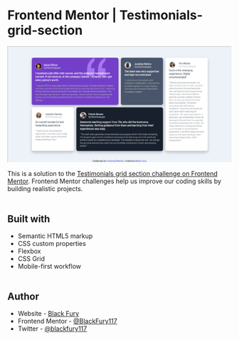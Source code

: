# Frontend Mentor | Testimonials-grid-section

![Design preview for the Testimonials grid section coding challenge](./design/Screenshot-of-my-own-design.png)

This is a solution to the [Testimonials grid section challenge on Frontend Mentor](https://www.frontendmentor.io/solutions/build-a-testimonial-grid-section-using-html-css-flexbox-css-grid-OxYiDDlC3P). Frontend Mentor challenges help us improve our coding skills by building realistic projects. <br><br>

## Built with

- Semantic HTML5 markup
- CSS custom properties
- Flexbox
- CSS Grid
- Mobile-first workflow <br><br>

## Author

- Website - [Black Fury](https://blackfury117.github.io/)
- Frontend Mentor - [@BlackFury117](https://www.frontendmentor.io/profile/BlackFury117)
- Twitter - [@blackfury117](https://twitter.com/blackfury117)
